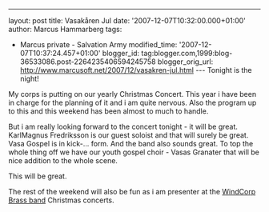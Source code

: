 ---
layout: post
title: Vasakåren Jul
date: '2007-12-07T10:32:00.000+01:00'
author: Marcus Hammarberg
tags:
  - Marcus
private - Salvation Army
modified_time: '2007-12-07T10:37:24.457+01:00'
blogger_id: tag:blogger.com,1999:blog-36533086.post-2264235406594245758
blogger_orig_url: http://www.marcusoft.net/2007/12/vasakren-jul.html ---
Tonight is the night!

My corps is putting on our yearly Christmas Concert. This year i have
been in charge for the planning of it and i am quite nervous. Also the
program up to this and this weekend has been almost to much to handle.

But i am really looking forward to the concert tonight - it will be
great. KarlMagnus <span
id="SPELLING_ERROR_1" class="blsp-spelling-error">Fredriksson is
our guest soloist and that will surely be great. <span
id="SPELLING_ERROR_3" class="blsp-spelling-error">Vasa Gospel is
in kick-... form. And the band also sounds great. To top the whole thing
off we have our youth gospel choir - Vasas Granater that will be nice addition
to the whole scene.

This will be great.

The rest of the weekend will also be fun as i am presenter at the [<span
id="SPELLING_ERROR_6" class="blsp-spelling-error">WindCorp Brass
band](http://www.windcorpbrassband.se/) Christmas concerts.
